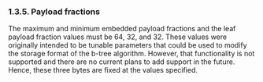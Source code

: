 ### 1\.3\.5\. Payload fractions


The maximum and minimum embedded payload fractions and the leaf
payload fraction values must be 64, 32, and 32\. These values were
originally intended to be tunable parameters that could be used to
modify the storage format of the b\-tree algorithm. However, that
functionality is not supported and there are no current plans to add
support in the future. Hence, these three bytes are fixed at the
values specified.


